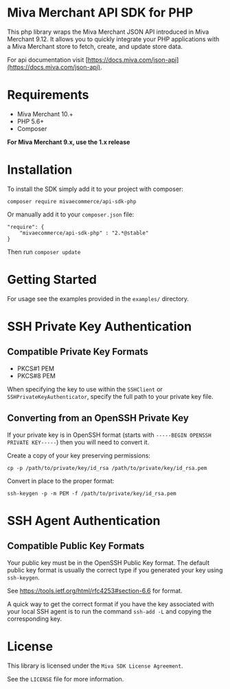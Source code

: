 # Miva Merchant API SDK for PHP

This php library wraps the Miva Merchant JSON API introduced in 
Miva Merchant 9.12. It allows you to quickly integrate your PHP
applications with a Miva Merchant store to fetch, create, and update
store data.

For api documentation visit [https://docs.miva.com/json-api](https://docs.miva.com/json-api).

# Requirements

- Miva Merchant 10.+
- PHP 5.6+
- Composer

**For Miva Merchant 9.x, use the 1.x release**

# Installation

To install the SDK simply add it to your project with composer:

    composer require mivaecommerce/api-sdk-php

Or manually add it to your `composer.json` file:

    "require": {
        "mivaecommerce/api-sdk-php" : "2.*@stable"
    }

Then run `composer update`

# Getting Started

For usage see the examples provided in the `examples/` directory. 

#  SSH Private Key Authentication

## Compatible Private Key Formats

- PKCS#1 PEM
- PKCS#8 PEM

When specifying the key to use within the `SSHClient` or `SSHPrivateKeyAuthenticator`, specify the full path to your private key file.

## Converting from an OpenSSH Private Key

If your private key is in OpenSSH format (starts with `-----BEGIN OPENSSH PRIVATE KEY-----`) then you will need to convert it.

Create a copy of your key preserving permissions:

    cp -p /path/to/private/key/id_rsa /path/to/private/key/id_rsa.pem

Convert in place to the proper format:

    ssh-keygen -p -m PEM -f /path/to/private/key/id_rsa.pem

# SSH Agent Authentication

## Compatible Public Key Formats

Your public key must be in the OpenSSH Public Key format. The default public key format is usually the correct type if you generated your key using `ssh-keygen`.

See https://tools.ietf.org/html/rfc4253#section-6.6 for format.

A quick way to get the correct format if you have the key associated with your local SSH agent is to run the command `ssh-add -L` and copying the corresponding key.

# License

This library is licensed under the `Miva SDK License Agreement`.

See the `LICENSE` file for more information.
